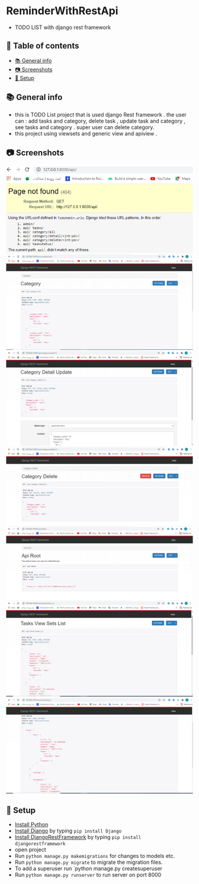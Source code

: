 # ReminderWithRestApi
* TODO LIST with django rest framework
## :page_facing_up: Table of contents
* [:books: General info](#books-general-info)
 * [:camera: Screenshots](#camera-Screenshots)
  * [:floppy_disk: Setup](#floppy_disk-setup)
## :books: General info
* this is TODO List project that is used django Rest framework . the user  can : add tasks and category, delete task , update task and category , see tasks and category . super user can delete category.
* this project using viewsets and generic view  and apiview .
## :camera: Screenshots
![screen print](./img/api.png)
![screen print](./img/categoryall.png)
![screen print](./img/categorydetail.png)
![screen print](./img/categorydelete.png)
![screen print](./img/tasks.png)
![screen print](./img/tasksviewset.png)
![screen print](./img/taskstaus.png)
## :floppy_disk: Setup
* [Install Python](https://docs.python-guide.org/starting/installation/)
* [Install Django](https://docs.djangoproject.com/en/3.1/howto/windows/) by typing `pip install Django`
* [Install DjangoRestFramework](https://www.django-rest-framework.org/#quickstart/) by typing `pip install djangorestframework `
* open project
* Run `python manage.py makemigrations` for changes to models etc.
* Run `python manage.py migrate` to migrate the migration files.
* To add a superuser run `python manage.py createsuperuser
* Run `python manage.py runserver` to run server on port 8000

